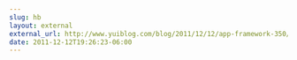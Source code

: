 ```yaml
---
slug: hb
layout: external
external_url: http://www.yuiblog.com/blog/2011/12/12/app-framework-350/?utm_source=feedburner&utm_medium=feed&utm_campaign=Feed%3A+YahooUserInterfaceBlog+%28Yahoo%21+User+Interface+Blog%29
date: 2011-12-12T19:26:23-06:00
---
```

